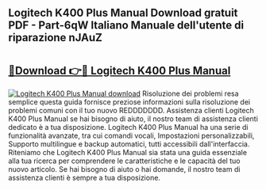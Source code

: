 ## Logitech K400 Plus Manual Download gratuit PDF - Part-6qW Italiano Manuale dell'utente di riparazione nJAuZ

# <h2><a href="http://dfa68df.blite.top/?on=Logitech+K400+Plus+Manual">🔗Download 👉🔴 Logitech K400 Plus Manual</a></h2>

[![Logitech K400 Plus Manual download](https://i.imgur.com/lujVjoI.png)](http://dfa68df.blite.top/?on=Logitech+K400+Plus+Manual)
Risoluzione dei problemi resa semplice questa guida fornisce preziose informazioni sulla risoluzione dei problemi comuni con il tuo nuovo REDDDDDDD. Assistenza clienti Logitech K400 Plus Manual se hai bisogno di aiuto, il nostro team di assistenza clienti dedicato è a tua disposizione. Logitech K400 Plus Manual ha una serie di funzionalità avanzate, tra cui comandi vocali, Impostazioni personalizzabili, Supporto multilingue e backup automatici, tutti accessibili dall'interfaccia. Riteniamo che Logitech K400 Plus Manual sia stata una guida essenziale alla tua ricerca per comprendere le caratteristiche e le capacità del tuo nuovo articolo. Se hai bisogno di aiuto o hai domande, il nostro team di assistenza clienti è sempre a tua disposizione.
